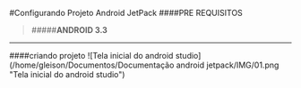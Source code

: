 #Configurando Projeto Android  JetPack
####PRE REQUISITOS
>#####**ANDROID 3.3**
***
####criando projeto
![Tela inicial do android studio](/home/gleison/Documentos/Documentação android jetpack/IMG/01.png  "Tela inicial do android studio")

